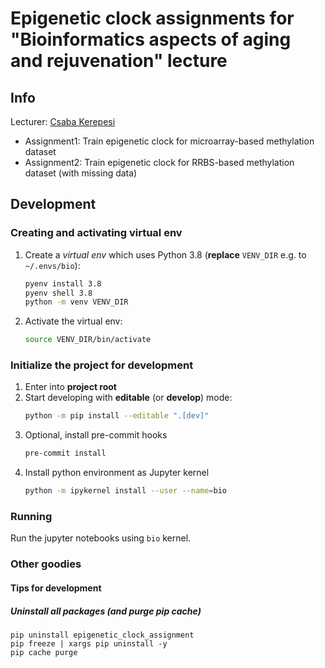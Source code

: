 # Epigenetic clock assignments for "Bioinformatics aspects of aging and rejuvenation" lecture

## Info

Lecturer: [Csaba Kerepesi](https://kerepesi.web.elte.hu/)

* Assignment1: Train epigenetic clock for microarray-based methylation dataset
* Assignment2: Train epigenetic clock for RRBS-based methylation dataset (with missing data)

## Development

### Creating and activating virtual env

1. Create a *virtual env* which uses Python 3.8 (**replace** `VENV_DIR` e.g. to `~/.envs/bio`):
    ```bash
    pyenv install 3.8
    pyenv shell 3.8
    python -m venv VENV_DIR
    ```
2. Activate the virtual env:
    ```bash
    source VENV_DIR/bin/activate
    ```
    
### Initialize the project for development

1. Enter into **project root**
2. Start developing with **editable** (or **develop**) mode:
    ```bash
    python -m pip install --editable ".[dev]"
    ```
3. Optional, install pre-commit hooks
    ```bash
    pre-commit install
    ```
4. Install python environment as Jupyter kernel
   ```bash
   python -m ipykernel install --user --name=bio
   ```

### Running

Run the jupyter notebooks using `bio` kernel.


### Other goodies

#### Tips for development

##### Uninstall all packages (and purge pip cache)

```
pip uninstall epigenetic_clock_assignment
pip freeze | xargs pip uninstall -y
pip cache purge
```
